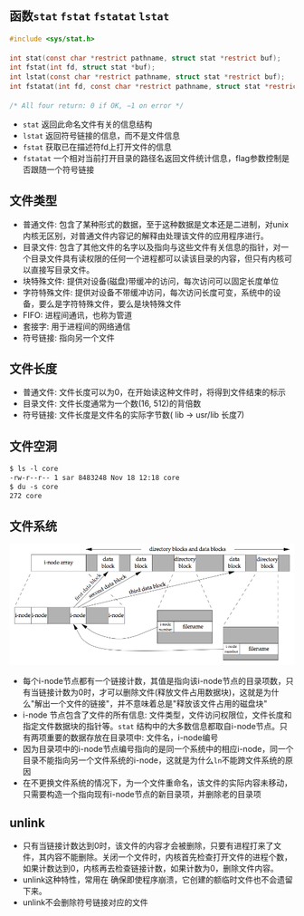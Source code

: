 ## 函数`stat` `fstat` `fstatat` `lstat`

```c
#include <sys/stat.h>

int stat(const char *restrict pathname, struct stat *restrict buf);
int fstat(int fd, struct stat *buf);
int lstat(const char *restrict pathname, struct stat *restrict buf);
int fstatat(int fd, const char *restrict pathname, struct stat *restrict buf, int flag);

/* All four return: 0 if OK, −1 on error */
```

- `stat` 返回此命名文件有关的信息结构
- `lstat` 返回符号链接的信息，而不是文件信息
- `fstat` 获取已在描述符fd上打开文件的信息
- `fstatat` 一个相对当前打开目录的路径名返回文件统计信息，flag参数控制是否跟随一个符号链接

## 文件类型
- 普通文件: 包含了某种形式的数据，至于这种数据是文本还是二进制，对unix内核无区别，对普通文件内容记的解释由处理该文件的应用程序进行。
- 目录文件: 包含了其他文件的名字以及指向与这些文件有关信息的指针，对一个目录文件具有读权限的任何一个进程都可以读该目录的内容，但只有内核可以直接写目录文件。
- 块特殊文件: 提供对设备(磁盘)带缓冲的访问，每次访问可以固定长度单位
- 字符特殊文件: 提供对设备不带缓冲访问，每次访问长度可变，系统中的设备，要么是字符特殊文件，要么是块特殊文件
- FIFO: 进程间通讯，也称为管道
- 套接字: 用于进程间的网络通信
- 符号链接: 指向另一个文件

## 文件长度
- 普通文件: 文件长度可以为0，在开始读这种文件时，将得到文件结束的标示
- 目录文件: 文件长度通常为一个数(16, 512)的背倍数
- 符号链接: 文件长度是文件名的实际字节数( lib -> usr/lib 长度7)

## 文件空洞
```shell
$ ls -l core
-rw-r--r-- 1 sar 8483248 Nov 18 12:18 core
$ du -s core
272 core
```

## 文件系统
![目录和文件块](img/figure_4.14.png)  
- 每个i-node节点都有一个链接计数，其值是指向该i-node节点的目录项数，只有当链接计数为0时，才可以删除文件(释放文件占用数据块)，这就是为什么"解出一个文件的链接"，并不意味着总是"释放该文件占用的磁盘块"
- i-node 节点包含了文件的所有信息: 文件类型，文件访问权限位，文件长度和指定文件数据块的指针等。`stat` 结构中的大多数信息都取自i-node节点。只有两项重要的数据存放在目录项中: 文件名，i-node编号
- 因为目录项中的i-node节点编号指向的是同一个系统中的相应i-node，同一个目录不能指向另一个文件系统的i-node，这就是为什么`ln`不能跨文件系统的原因
- 在不更换文件系统的情况下，为一个文件重命名，该文件的实际内容未移动，只需要构造一个指向现有i-node节点的新目录项，并删除老的目录项

## unlink
- 只有当链接计数达到0时，该文件的内容才会被删除，只要有进程打来了文件，其内容不能删除。关闭一个文件时，内核首先检查打开文件的进程个数，如果计数达到0，内核再去检查链接计数，如果计数为0，删除文件内容。  
- unlink这种特性，常用在 确保即使程序崩溃，它创建的额临时文件也不会遗留下来。
- unlink不会删除符号链接对应的文件
